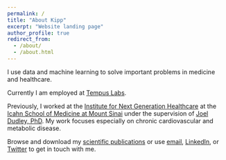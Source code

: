 ```yaml
---
permalink: /
title: "About Kipp"
excerpt: "Website landing page"
author_profile: true
redirect_from: 
  - /about/
  - /about.html
---
```


<script type='text/javascript' src='https://d1bxh8uas1mnw7.cloudfront.net/assets/embed.js'></script>

<!---
======
--->

I use data and machine learning to solve important problems in medicine and healthcare. 

Currently I am employed at [Tempus Labs](https://www.tempus.com/). 

Previously, I worked at the [Institute for Next Generation Healthcare](http://www.nextgenhealthcare.org/) at the [Icahn School of Medicine at Mount Sinai](https://icahn.mssm.edu/) under the supervision of [Joel Dudley, PhD](https://en.wikipedia.org/wiki/Joel_Dudley). My work focuses especially on chronic cardiovascular and metabolic disease.

Browse and download my [scientific publications](https://kippjohnson.com/publications/) or use [email](kipp.william.johnson@gmail.com), [LinkedIn](https://www.linkedin.com/in/kippwjohnson/), or [Twitter](https://twitter.com/kippwjohnson) to get in touch with me. 
